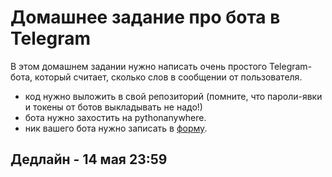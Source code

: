 # Домашнее задание про бота в Telegram

В этом домашнем задании нужно написать очень простого Telegram-бота, который считает, сколько слов в сообщении от пользователя.
* код нужно выложить в свой репозиторий (помните, что пароли-явки и токены от ботов выкладывать не надо!)
* бота нужно захостить на pythonanywhere.
* ник вашего бота нужно записать в [форму](https://docs.google.com/forms/d/e/1FAIpQLSc5rtveKEKM1336dBelB37JIfVVQ8deRdTIsxkcfDOhyJikjg/viewform?usp=sf_link).

## Дедлайн - 14 мая 23:59
